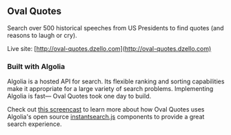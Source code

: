 ## Oval Quotes

Search over 500 historical speeches from US Presidents to find quotes (and reasons to laugh or cry).

Live site: [http://oval-quotes.dzello.com](http://oval-quotes.dzello.com)

### Built with Algolia

Algolia is a hosted API for search. Its flexible ranking and sorting capabilities
make it appropriate for a large variety of search problems. Implementing Algolia is fast—
Oval Quotes took one day to build.

Check out [this screencast](https://youtube.com/v/foopies) to learn more about how Oval Quotes
uses Algolia's open source [instantsearch.js](https://community.algolia.com/instantsearch.js/) components to provide a great search experience.

